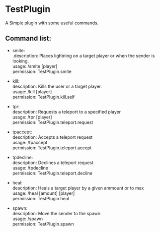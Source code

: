 # TestPlugin

A Simple plugin with some useful commands.

## Command list:

* smite:  
    .description: Places lightning on a target player or when the sender is looking.  
    usage: /smite \[player\]  
    permission: TestPlugin.smite  
    
* kill:  
    description: Kills the user or a target player.  
    usage: /kill \[player\]  
    permission: TestPlugin.kill.self  
    
* tpr:  
    description: Requests a teleport to a specified player  
    usage: /tpr \[player\]  
    permission: TestPlugin.teleport.request  
    
* tpaccept:  
    description: Accepts a teleport request  
    usage: /tpaccept  
    permission: TestPlugin.teleport.accept  
    
* tpdecline:  
    description: Declines a teleport request  
    usage: /tpdecline  
    permission: TestPlugin.teleport.decline  
    
* heal:  
    description: Heals a target player by a given ammount or to max  
    usage: /heal \[amount\] \[player\]  
    permission: TestPlugin.heal  
    
* spawn:  
    description: Move the sender to the spawn  
    usage: /spawn  
    permission: TestPlugin.spawn  
    